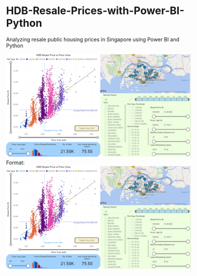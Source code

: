 # HDB-Resale-Prices-with-Power-BI-Python
Analyzing resale public housing prices in Singapore using Power BI and Python

![Dashboard Data Explorer](https://github.com/sjdude/HDB-Resale-Prices-with-Power-BI-Python/blob/67070e06e9356379c4e5cdbd3b2175cfc0426c04/images/Dashboard%20Data%20Explorer.png)
Format: ![Dashboard Data Explorer Page](https://github.com/sjdude/HDB-Resale-Prices-with-Power-BI-Python/blob/67070e06e9356379c4e5cdbd3b2175cfc0426c04/images/Dashboard%20Data%20Explorer.png)
